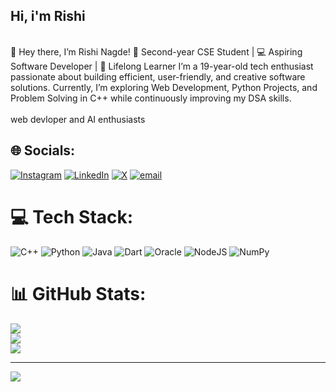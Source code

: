 ## Hi, i'm Rishi

<br> 👋 Hey there, I’m Rishi Nagde!
🚀 Second-year CSE Student | 💻 Aspiring Software Developer | 🌱 Lifelong Learner
I’m a 19-year-old tech enthusiast passionate about building efficient, user-friendly, and creative software solutions.
Currently, I’m exploring Web Development, Python Projects, and Problem Solving in C++ while continuously improving my DSA skills. </br>
<br> web devloper and AI enthusiasts </br>



## 🌐 Socials:
[![Instagram](https://img.shields.io/badge/Instagram-%23E4405F.svg?logo=Instagram&logoColor=white)](https://instagram.com/https://www.instagram.com/ri8shi._/) [![LinkedIn](https://img.shields.io/badge/LinkedIn-%230077B5.svg?logo=linkedin&logoColor=white)](https://linkedin.com/in/https://www.linkedin.com/in/rishi-nagde-a92800325/) [![X](https://img.shields.io/badge/X-black.svg?logo=X&logoColor=white)](https://x.com/https://x.com/Ri8shi?t=Djunpf8mDLSJhnQtDPWtRw&s=09) [![email](https://img.shields.io/badge/Email-D14836?logo=gmail&logoColor=white)](mailto:nagderishi@gmail.com) 

# 💻 Tech Stack:
![C++](https://img.shields.io/badge/c++-%2300599C.svg?style=for-the-badge&logo=c%2B%2B&logoColor=white) ![Python](https://img.shields.io/badge/python-3670A0?style=for-the-badge&logo=python&logoColor=ffdd54) ![Java](https://img.shields.io/badge/java-%23ED8B00.svg?style=for-the-badge&logo=openjdk&logoColor=white) ![Dart](https://img.shields.io/badge/dart-%230175C2.svg?style=for-the-badge&logo=dart&logoColor=white) ![Oracle](https://img.shields.io/badge/Oracle-F80000?style=for-the-badge&logo=oracle&logoColor=white) ![NodeJS](https://img.shields.io/badge/node.js-6DA55F?style=for-the-badge&logo=node.js&logoColor=white) ![NumPy](https://img.shields.io/badge/numpy-%23013243.svg?style=for-the-badge&logo=numpy&logoColor=white)
# 📊 GitHub Stats:
![](https://github-readme-stats.vercel.app/api?username=rishihe&theme=radical&hide_border=false&include_all_commits=true&count_private=false)<br/>
![](https://nirzak-streak-stats.vercel.app/?user=rishihe&theme=radical&hide_border=false)<br/>
![](https://github-readme-stats.vercel.app/api/top-langs/?username=rishihe&theme=radical&hide_border=false&include_all_commits=true&count_private=false&layout=compact)

---
[![](https://visitcount.itsvg.in/api?id=rishihe&icon=0&color=0)](https://visitcount.itsvg.in)

<!-- Proudly created with GPRM ( https://gprm.itsvg.in ) -->
